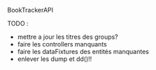 BookTrackerAPI

TODO : 
- mettre a jour les titres des groups?
- faire les controllers manquants 
- faire les dataFixtures des entités manquantes
- enlever les dump et dd()!!